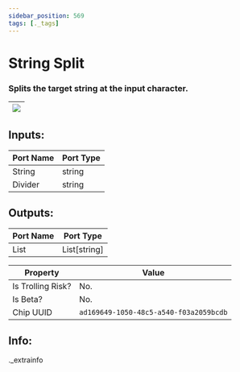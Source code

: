 ```yaml
---
sidebar_position: 569
tags: [._tags]
---
```


# String Split


### Splits the target string at the input character.

| ![](https://images-ext-2.discordapp.net/external/MPmIaQzlEPmgGWlgi-WxBBXt0Bjv_zWPkg1y1f_sy3s/https/www.recroomcircuits.com/image/circuit/absolute-value?width=206&height=108) |
|-----|

## Inputs:
| Port Name | Port Type |
|-----------|-----------|
| String | string |
| Divider | string |

## Outputs:
| Port Name | Port Type |
|-----------|-----------|
| List | List[string] | 

| Property  | Value |
|-------------------|-----------|
| Is Trolling Risk? | No. |
| Is Beta? | No. |
| Chip UUID | `ad169649-1050-48c5-a540-f03a2059bcdb` |

## Info:
._extrainfo